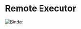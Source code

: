 # Remote Executor
[![Binder](https://mybinder.org/badge_logo.svg)](https://mybinder.org/v2/gh/pyiron-dev/remote-executor/HEAD?labpath=example.ipynb)

